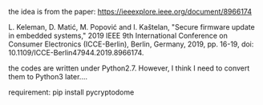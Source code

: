 the idea is from the paper: https://ieeexplore.ieee.org/document/8966174

L. Keleman, D. Matić, M. Popović and I. Kaštelan, "Secure firmware update in embedded systems," 2019 IEEE 9th International Conference on Consumer Electronics (ICCE-Berlin), Berlin, Germany, 2019, pp. 16-19, doi: 10.1109/ICCE-Berlin47944.2019.8966174.

the codes are written under Python2.7. However, I think I need to convert them to Python3 later....

requirement: pip install pycryptodome